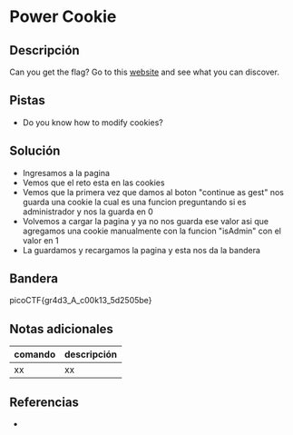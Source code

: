 # Power Cookie

## Descripción
Can you get the flag? Go to this [website](http://saturn.picoctf.net:65442/) and see what you can discover.

## Pistas
- Do you know how to modify cookies?

## Solución
- Ingresamos a la pagina
- Vemos que el reto esta en las cookies
- Vemos que la primera vez que damos al boton "continue as gest" nos guarda una cookie la cual es una funcion preguntando si es administrador y nos la guarda en 0
- Volvemos a cargar la pagina y ya no nos guarda ese valor asi que agregamos una cookie manualmente con la funcion "isAdmin" con el valor en 1
- La guardamos y recargamos la pagina y esta nos da la bandera

## Bandera
picoCTF{gr4d3_A_c00k13_5d2505be}

## Notas adicionales
| comando | descripción |
| ------ | ------ |
| xx | xx |

## Referencias
- []()